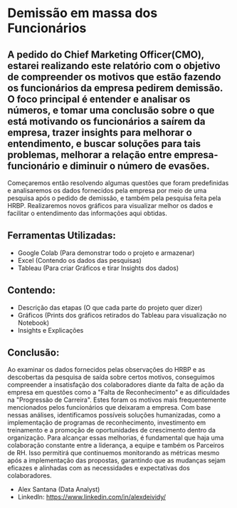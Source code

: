 # Demissão em massa dos Funcionários

## A pedido do Chief Marketing Officer(CMO), estarei realizando este relatório com o objetivo de compreender os motivos que estão fazendo os funcionários da empresa pedirem demissão. O foco principal é entender e analisar os números, e tomar uma conclusão sobre o que está motivando os funcionários a saírem da empresa, trazer insights para melhorar o entendimento, e buscar soluções para tais problemas, melhorar a relação entre empresa-funcionário e diminuir o número de evasões.

Começaremos então resolvendo algumas questões que foram predefinidas e analisaremos os dados fornecidos pela empresa por meio de uma pesquisa após o pedido de demissão, e também pela pesquisa feita pela HRBP. Realizaremos novos gráficos para visualizar melhor os dados e facilitar o entendimento das informações aqui obtidas.

## Ferramentas Utilizadas:
- Google Colab (Para demonstrar todo o projeto e armazenar)
- Excel (Contendo os dados das pesquisas)
- Tableau (Para criar Gráficos e tirar Insights dos dados)

## Contendo:
- Descrição das etapas (O que cada parte do projeto quer dizer)
- Gráficos (Prints dos gráficos retirados do Tableau para visualização no Notebook)
- Insights e Explicações

## Conclusão:
Ao examinar os dados fornecidos pelas observações do HRBP e as descobertas da pesquisa de saída sobre certos motivos, conseguimos compreender a insatisfação dos colaboradores diante da falta de ação da empresa em questões como a "Falta de Reconhecimento" e as dificuldades na "Progressão de Carreira". Estes foram os motivos mais frequentemente mencionados pelos funcionários que deixaram a empresa. Com base nessas análises, identificamos possíveis soluções humanizadas, como a implementação de programas de reconhecimento, investimento em treinamento e a promoção de oportunidades de crescimento dentro da organização.
Para alcançar essas melhorias, é fundamental que haja uma colaboração constante entre a liderança, a equipe e também os Parceiros de RH. Isso permitirá que continuemos monitorando as métricas mesmo após a implementação das propostas, garantindo que as mudanças sejam eficazes e alinhadas com as necessidades e expectativas dos colaboradores.

- Alex Santana (Data Analyst)
- Linkedln: https://www.linkedin.com/in/alexdeividy/
